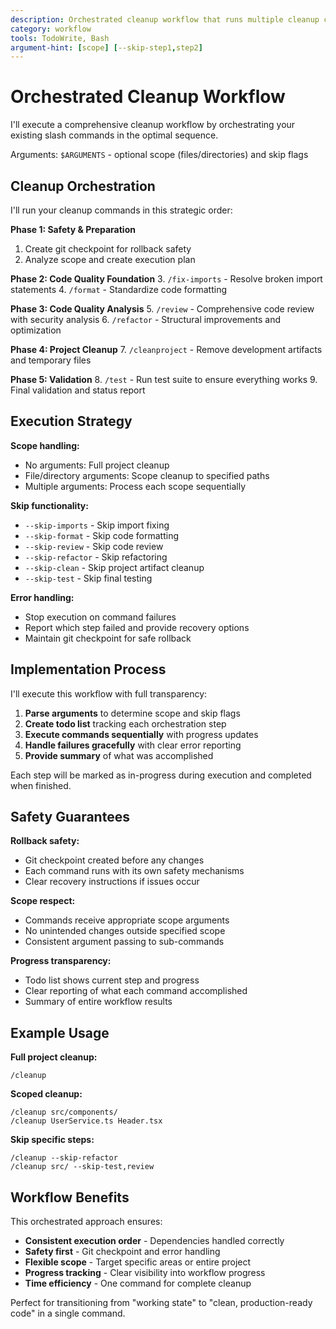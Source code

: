 ```yaml
---
description: Orchestrated cleanup workflow that runs multiple cleanup commands in sequence
category: workflow
tools: TodoWrite, Bash
argument-hint: [scope] [--skip-step1,step2]
---
```


# Orchestrated Cleanup Workflow

I'll execute a comprehensive cleanup workflow by orchestrating your existing slash commands in the optimal sequence.

Arguments: `$ARGUMENTS` - optional scope (files/directories) and skip flags

## Cleanup Orchestration

I'll run your cleanup commands in this strategic order:

**Phase 1: Safety & Preparation**
1. Create git checkpoint for rollback safety
2. Analyze scope and create execution plan

**Phase 2: Code Quality Foundation** 
3. `/fix-imports` - Resolve broken import statements
4. `/format` - Standardize code formatting

**Phase 3: Code Quality Analysis**
5. `/review` - Comprehensive code review with security analysis
6. `/refactor` - Structural improvements and optimization

**Phase 4: Project Cleanup**
7. `/cleanproject` - Remove development artifacts and temporary files

**Phase 5: Validation**
8. `/test` - Run test suite to ensure everything works
9. Final validation and status report

## Execution Strategy

**Scope handling:**
- No arguments: Full project cleanup
- File/directory arguments: Scope cleanup to specified paths
- Multiple arguments: Process each scope sequentially

**Skip functionality:**
- `--skip-imports` - Skip import fixing
- `--skip-format` - Skip code formatting  
- `--skip-review` - Skip code review
- `--skip-refactor` - Skip refactoring
- `--skip-clean` - Skip project artifact cleanup
- `--skip-test` - Skip final testing

**Error handling:**
- Stop execution on command failures
- Report which step failed and provide recovery options
- Maintain git checkpoint for safe rollback

## Implementation Process

I'll execute this workflow with full transparency:

1. **Parse arguments** to determine scope and skip flags
2. **Create todo list** tracking each orchestration step
3. **Execute commands sequentially** with progress updates
4. **Handle failures gracefully** with clear error reporting
5. **Provide summary** of what was accomplished

Each step will be marked as in-progress during execution and completed when finished.

## Safety Guarantees

**Rollback safety:**
- Git checkpoint created before any changes
- Each command runs with its own safety mechanisms
- Clear recovery instructions if issues occur

**Scope respect:**
- Commands receive appropriate scope arguments
- No unintended changes outside specified scope
- Consistent argument passing to sub-commands

**Progress transparency:**
- Todo list shows current step and progress
- Clear reporting of what each command accomplished
- Summary of entire workflow results

## Example Usage

**Full project cleanup:**
```
/cleanup
```

**Scoped cleanup:**
```
/cleanup src/components/
/cleanup UserService.ts Header.tsx
```

**Skip specific steps:**
```
/cleanup --skip-refactor
/cleanup src/ --skip-test,review
```

## Workflow Benefits

This orchestrated approach ensures:
- **Consistent execution order** - Dependencies handled correctly
- **Safety first** - Git checkpoint and error handling
- **Flexible scope** - Target specific areas or entire project  
- **Progress tracking** - Clear visibility into workflow progress
- **Time efficiency** - One command for complete cleanup

Perfect for transitioning from "working state" to "clean, production-ready code" in a single command.